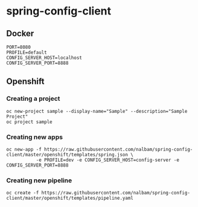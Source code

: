 # spring-config-client

## Docker
```
PORT=8080
PROFILE=default
CONFIG_SERVER_HOST=localhost
CONFIG_SERVER_PORT=8888
```

## Openshift
### Creating a project
```
oc new-project sample --display-name="Sample" --description="Sample Project"
oc project sample
```

### Creating new apps
```
oc new-app -f https://raw.githubusercontent.com/nalbam/spring-config-client/master/openshift/templates/spring.json \
           -e PROFILE=dev -e CONFIG_SERVER_HOST=config-server -e CONFIG_SERVER_PORT=8888
```

### Creating new pipeline
```
oc create -f https://raw.githubusercontent.com/nalbam/spring-config-client/master/openshift/templates/pipeline.yaml
```
